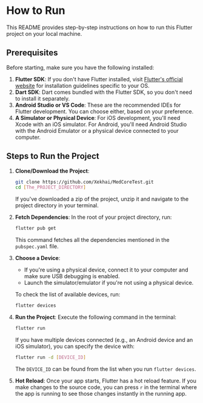 # How to Run

This README provides step-by-step instructions on how to run this Flutter project on your local machine.

## Prerequisites

Before starting, make sure you have the following installed:

1. **Flutter SDK**: If you don't have Flutter installed, visit [Flutter's official website](https://flutter.dev/docs/get-started/install) for installation guidelines specific to your OS.
2. **Dart SDK**: Dart comes bundled with the Flutter SDK, so you don't need to install it separately.
3. **Android Studio or VS Code**: These are the recommended IDEs for Flutter development. You can choose either, based on your preference.
4. **A Simulator or Physical Device**: For iOS development, you'll need Xcode with an iOS simulator. For Android, you'll need Android Studio with the Android Emulator or a physical device connected to your computer.

## Steps to Run the Project

1. **Clone/Download the Project**: 
   ```bash
   git clone https://github.com/Xekhai/MedCoreTest.git
   cd [The_PROJECT_DIRECTORY]
   ```

   If you've downloaded a zip of the project, unzip it and navigate to the project directory in your terminal.

2. **Fetch Dependencies**: 
   In the root of your project directory, run:
   ```bash
   flutter pub get
   ```

   This command fetches all the dependencies mentioned in the `pubspec.yaml` file.

3. **Choose a Device**: 
   - If you're using a physical device, connect it to your computer and make sure USB debugging is enabled.
   - Launch the simulator/emulator if you're not using a physical device. 

   To check the list of available devices, run:
   ```bash
   flutter devices
   ```

4. **Run the Project**: 
   Execute the following command in the terminal:
   ```bash
   flutter run
   ```

   If you have multiple devices connected (e.g., an Android device and an iOS simulator), you can specify the device with:
   ```bash
   flutter run -d [DEVICE_ID]
   ```

   The `DEVICE_ID` can be found from the list when you run `flutter devices`.

5. **Hot Reload**: Once your app starts, Flutter has a hot reload feature. If you make changes to the source code, you can press `r` in the terminal where the app is running to see those changes instantly in the running app.
